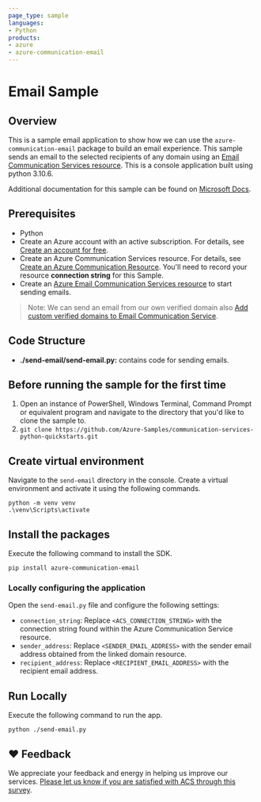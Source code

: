 ```yaml
---
page_type: sample
languages:
- Python
products:
- azure
- azure-communication-email
---
```


# Email Sample

## Overview

This is a sample email application to show how we can use the `azure-communication-email` package to build an email experience.
This sample sends an email to the selected recipients of any domain using an [Email Communication Services resource](https://docs.microsoft.com/en-us/azure/communication-services/quickstarts/email/create-email-communication-resource).
This is a console application built using python 3.10.6.

Additional documentation for this sample can be found on [Microsoft Docs](https://pypi.org/project/azure-communication-email).

## Prerequisites

- Python
- Create an Azure account with an active subscription. For details, see [Create an account for free](https://azure.microsoft.com/free/?WT.mc_id=A261C142F).
- Create an Azure Communication Services resource. For details, see [Create an Azure Communication Resource](https://docs.microsoft.com/azure/communication-services/quickstarts/create-communication-resource). You'll need to record your resource **connection string** for this Sample.
- Create an [Azure Email Communication Services resource](https://docs.microsoft.com/en-us/azure/communication-services/quickstarts/email/create-email-communication-resource) to start sending emails.

> Note: We can send an email from our own verified domain also [Add custom verified domains to Email Communication Service](https://docs.microsoft.com/en-us/azure/communication-services/quickstarts/email/add-custom-verified-domains).

## Code Structure

- **./send-email/send-email.py:** contains code for sending emails.

## Before running the sample for the first time

1. Open an instance of PowerShell, Windows Terminal, Command Prompt or equivalent program and navigate to the directory that you'd like to clone the sample to.
2. `git clone https://github.com/Azure-Samples/communication-services-python-quickstarts.git`


## Create virtual environment

Navigate to the `send-email` directory in the console. Create a virtual environment and activate it using the following commands.

```
python -m venv venv
.\venv\Scripts\activate
```

## Install the packages

Execute the following command to install the SDK.

```
pip install azure-communication-email
```

### Locally configuring the application

Open the `send-email.py` file and configure the following settings:

- `connection_string`: Replace `<ACS_CONNECTION_STRING>` with the connection string found within the Azure Communication Service resource.
- `sender_address`: Replace `<SENDER_EMAIL_ADDRESS>` with the sender email address obtained from the linked domain resource.
- `recipient_address`: Replace `<RECIPIENT_EMAIL_ADDRESS>` with the recipient email address.

## Run Locally

Execute the following command to run the app.

```
python ./send-email.py
```

## ❤️ Feedback

We appreciate your feedback and energy in helping us improve our services. [Please let us know if you are satisfied with ACS through this survey](https://microsoft.qualtrics.com/jfe/form/SV_5dtYL81xwHnUVue).
